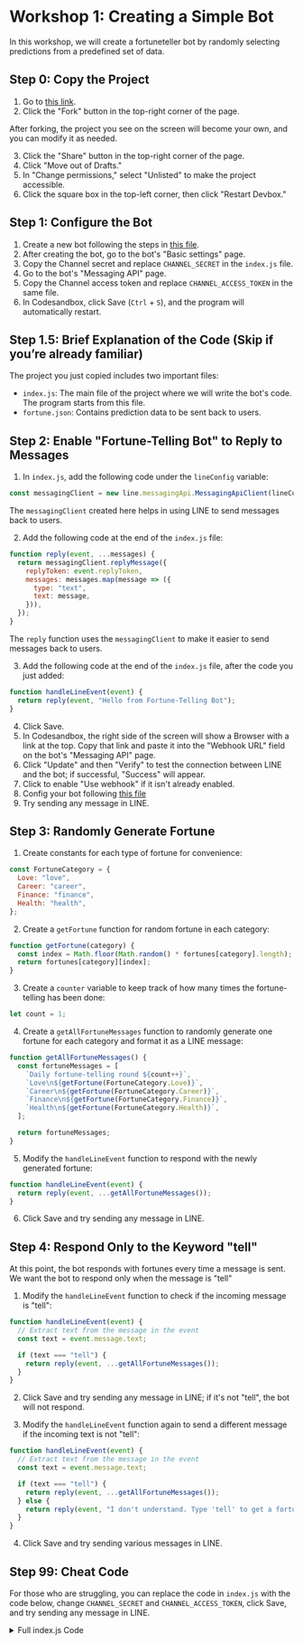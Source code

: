 # Workshop 1: Creating a Simple Bot

In this workshop, we will create a fortuneteller bot by randomly selecting predictions from a predefined set of data.

## Step 0: Copy the Project

1. Go to [this link](https://codesandbox.io/p/devbox/musing-goldberg-nz2dc4).
2. Click the "Fork" button in the top-right corner of the page.

After forking, the project you see on the screen will become your own, and you can modify it as needed.

3. Click the "Share" button in the top-right corner of the page.
4. Click "Move out of Drafts."
5. In "Change permissions," select "Unlisted" to make the project accessible.
6. Click the square box in the top-left corner, then click "Restart Devbox."

## Step 1: Configure the Bot

1. Create a new bot following the steps in [this file](0_Create_LINE_bot.md).
2. After creating the bot, go to the bot's "Basic settings" page.
3. Copy the Channel secret and replace `CHANNEL_SECRET` in the `index.js` file.
4. Go to the bot's "Messaging API" page.
5. Copy the Channel access token and replace `CHANNEL_ACCESS_TOKEN` in the same file.
6. In Codesandbox, click Save (`Ctrl` + `S`), and the program will automatically restart.

## Step 1.5: Brief Explanation of the Code (Skip if you’re already familiar)

The project you just copied includes two important files:
- `index.js`: The main file of the project where we will write the bot's code. The program starts from this file.
- `fortune.json`: Contains prediction data to be sent back to users.

## Step 2: Enable "Fortune-Telling Bot" to Reply to Messages

1. In `index.js`, add the following code under the `lineConfig` variable:

```javascript
const messagingClient = new line.messagingApi.MessagingApiClient(lineConfig);
```

The `messagingClient` created here helps in using LINE to send messages back to users.

2. Add the following code at the end of the `index.js` file:

```javascript
function reply(event, ...messages) {
  return messagingClient.replyMessage({
    replyToken: event.replyToken,
    messages: messages.map(message => ({
      type: "text",
      text: message,
    })),
  });
}
```

The `reply` function uses the `messagingClient` to make it easier to send messages back to users.

3. Add the following code at the end of the `index.js` file, after the code you just added:

```javascript
function handleLineEvent(event) {
  return reply(event, "Hello from Fortune-Telling Bot");
}
```

4. Click Save.
5. In Codesandbox, the right side of the screen will show a Browser with a link at the top. Copy that link and paste it into the "Webhook URL" field on the bot's "Messaging API" page.
6. Click "Update" and then "Verify" to test the connection between LINE and the bot; if successful, "Success" will appear.
7. Click to enable "Use webhook" if it isn't already enabled.
8. Config your bot following [this file](0_2_Config_LINE_bot.md)
9. Try sending any message in LINE.

## Step 3: Randomly Generate Fortune

1. Create constants for each type of fortune for convenience:

```js
const FortuneCategory = {
  Love: "love",
  Career: "career",
  Finance: "finance",
  Health: "health",
};
```

2. Create a `getFortune` function for random fortune in each category:

```js
function getFortune(category) {
  const index = Math.floor(Math.random() * fortunes[category].length);
  return fortunes[category][index];
}
```

3. Create a `counter` variable to keep track of how many times the fortune-telling has been done:

```js
let count = 1;
```

4. Create a `getAllFortuneMessages` function to randomly generate one fortune for each category and format it as a LINE message:

```js
function getAllFortuneMessages() {
  const fortuneMessages = [
    `Daily fortune-telling round ${count++}`,
    `Love\n${getFortune(FortuneCategory.Love)}`,
    `Career\n${getFortune(FortuneCategory.Career)}`,
    `Finance\n${getFortune(FortuneCategory.Finance)}`,
    `Health\n${getFortune(FortuneCategory.Health)}`,
  ];

  return fortuneMessages;
}
```

5. Modify the `handleLineEvent` function to respond with the newly generated fortune:

```js
function handleLineEvent(event) {
  return reply(event, ...getAllFortuneMessages());
}
```

6. Click Save and try sending any message in LINE.

## Step 4: Respond Only to the Keyword "tell"

At this point, the bot responds with fortunes every time a message is sent. We want the bot to respond only when the message is "tell"

1. Modify the `handleLineEvent` function to check if the incoming message is "tell":

```js
function handleLineEvent(event) {
  // Extract text from the message in the event
  const text = event.message.text;

  if (text === "tell") {
    return reply(event, ...getAllFortuneMessages());
  }
}
```

2. Click Save and try sending any message in LINE; if it's not "tell", the bot will not respond.

3. Modify the `handleLineEvent` function again to send a different message if the incoming text is not "tell":

```js
function handleLineEvent(event) {
  // Extract text from the message in the event
  const text = event.message.text;

  if (text === "tell") {
    return reply(event, ...getAllFortuneMessages());
  } else {
    return reply(event, "I don't understand. Type 'tell' to get a fortune.");
  }
}
```

4. Click Save and try sending various messages in LINE.

## Step 99: Cheat Code

For those who are struggling, you can replace the code in `index.js` with the code below, change `CHANNEL_SECRET` and `CHANNEL_ACCESS_TOKEN`, click Save, and try sending any message in LINE.

<details>
<summary>Full index.js Code</summary>

```javascript
const line = require("@line/bot-sdk");
const express = require("express");
const fortunes = require("./fortune.json");

const lineConfig = {
  channelSecret: "CHANNEL_SECRET",
  channelAccessToken: "CHANNEL_ACCESS_TOKEN",
};
const messagingClient = new line.messagingApi.MessagingApiClient(lineConfig);

const app = express();
app.post("/", line.middleware(lineConfig), handlePostRequest);
app.listen(3000);

async function handlePostRequest(req, res) {
  const { events } = req.body;

  const eventHandledPromises = events.map(handleLineEvent);

  const result = await Promise.all(eventHandledPromises);

  return res.send(result);
}

function reply(event, ...messages) {
  return messagingClient.replyMessage({
    replyToken: event.replyToken,
    messages: messages.map((message) => ({
      type: "text",
      text: message,
    })),
  });
}

function handleLineEvent(event) {
  const text = event.message.text;

  if (text === "tell") {
    return reply(event, ...getAllFortuneMessages());
  } else {
    return reply(event, "I don't understand. Type 'tell' to get a fortune.");
  }
}

const FortuneCategory = {
  Love: "love",
  Career: "career",
  Finance: "finance",
  Health: "health",
};

function getFortune(category) {
  const index = Math.floor(Math.random() * fortunes[category].length);
  return fortunes[category][index];
}

let count = 1;

function getAllFortuneMessages() {
  const fortuneMessages = [
    `Daily fortune-telling round ${count++}`,
    `Love\n${getFortune(FortuneCategory.Love)}`,
    `Career\n${getFortune(FortuneCategory.Career)}`,
    `Finance\n${getFortune(FortuneCategory.Finance)}`,
    `Health\n${getFortune(FortuneCategory.Health)}`,
  ];

  return fortuneMessages;
}
```

</details>
